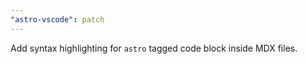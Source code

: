 ```yaml
---
"astro-vscode": patch
---
```


Add syntax highlighting for `astro` tagged code block inside MDX files.
